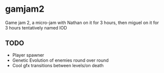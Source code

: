 # gamjam2
Game jam 2, a micro-jam with Nathan on it for 3 hours, then miguel on it for 3 hours
    tentatively named IOD


## TODO
-   Player spawner
-   Genetic Evolution of enemies round over round
-   Cool gfx transitions between levels/on death